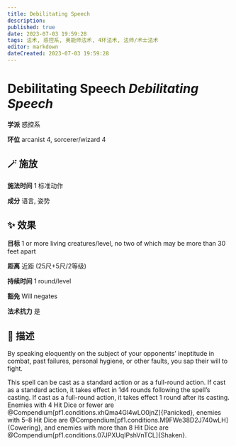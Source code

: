 ```yaml
---
title: Debilitating Speech
description: 
published: true
date: 2023-07-03 19:59:28
tags: 法术, 惑控系, 奥能师法术, 4环法术, 法师/术士法术
editor: markdown
dateCreated: 2023-07-03 19:59:28
---
```


# **Debilitating Speech** *Debilitating Speech*

**学派** 惑控系 

**环位** arcanist 4, sorcerer/wizard 4

## 🪄 施放

**施法时间** 1 标准动作

**成分** 语言, 姿势

## ✨ 效果 

**目标** 1 or more living creatures/level, no two of which may be more than 30 feet apart 

**距离** 近距 (25尺+5尺/2等级)  

**持续时间** 1 round/level 

**豁免** Will negates

**法术抗力** 是

## 📖 描述

By speaking eloquently on the subject of your opponents&rsquo; ineptitude in combat, past failures, personal hygiene, or other faults, you sap their will to fight.

This spell can be cast as a standard action or as a full-round action. If cast as a standard action, it takes effect in 1d4 rounds following the spell&rsquo;s casting. If cast as a full-round action, it takes effect 1 round after its casting. Enemies with 4 Hit Dice or fewer are @Compendium[pf1.conditions.xhQma4Gl4wLO0jnZ]{Panicked}, enemies with 5&ndash;8 Hit Dice are @Compendium[pf1.conditions.M9FWe38D2J740wLH]{Cowering}, and enemies with more than 8 Hit Dice are @Compendium[pf1.conditions.07JPXUqIPshVnTCL]{Shaken}.
    